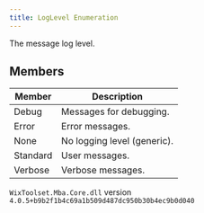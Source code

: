 ```yaml
---
title: LogLevel Enumeration
---
```

The message log level.
## Members
| Member | Description |
| ------ | ----------- |
| Debug | Messages for debugging. |
| Error | Error messages. |
| None | No logging level (generic). |
| Standard | User messages. |
| Verbose | Verbose messages. |
`WixToolset.Mba.Core.dll` version `4.0.5+b9b2f1b4c69a1b509d487dc950b30b4ec9b0d040`

